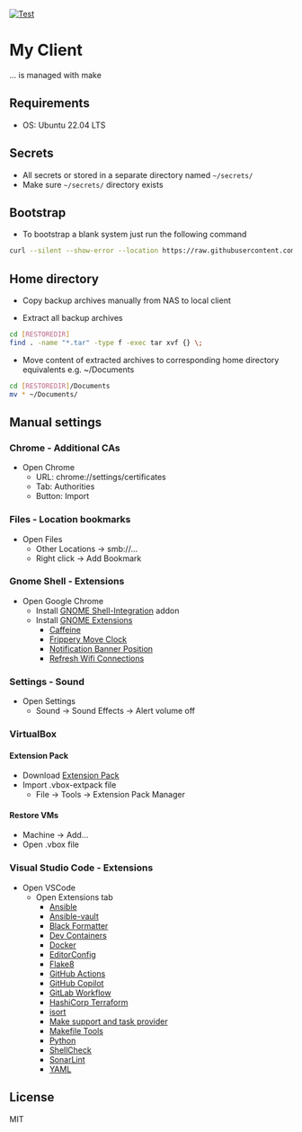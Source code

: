 [![Test](https://github.com/escalate/myclient/actions/workflows/test.yml/badge.svg?branch=master&event=push)](https://github.com/escalate/myclient/actions/workflows/test.yml)

# My Client

... is managed with make

## Requirements

* OS: Ubuntu 22.04 LTS

## Secrets

* All secrets or stored in a separate directory named `~/secrets/`
* Make sure `~/secrets/` directory exists

## Bootstrap

* To bootstrap a blank system just run the following command
```bash
curl --silent --show-error --location https://raw.githubusercontent.com/escalate/myclient/master/scripts/bootstrap.sh | bash
```

## Home directory

* Copy backup archives manually from NAS to local client

* Extract all backup archives
```bash
cd [RESTOREDIR]
find . -name "*.tar" -type f -exec tar xvf {} \;
```

* Move content of extracted archives to corresponding home directory equivalents e.g. ~/Documents
```bash
cd [RESTOREDIR]/Documents
mv * ~/Documents/
```

## Manual settings

### Chrome - Additional CAs

* Open Chrome
  * URL: chrome://settings/certificates
  * Tab: Authorities
  * Button: Import

### Files - Location bookmarks

* Open Files
  * Other Locations -> smb://...
  * Right click -> Add Bookmark

### Gnome Shell - Extensions

* Open Google Chrome
  * Install [GNOME Shell-Integration](https://chrome.google.com/webstore/detail/gnome-shell-integration/gphhapmejobijbbhgpjhcjognlahblep) addon
  * Install [GNOME Extensions](https://extensions.gnome.org)
    * [Caffeine](https://extensions.gnome.org/extension/517/caffeine/)
    * [Frippery Move Clock](https://extensions.gnome.org/extension/2/move-clock/)
    * [Notification Banner Position](https://extensions.gnome.org/extension/4105/notification-banner-position/)
    * [Refresh Wifi Connections](https://extensions.gnome.org/extension/905/refresh-wifi-connections/)

### Settings - Sound

* Open Settings
  * Sound -> Sound Effects -> Alert volume off

### VirtualBox

#### Extension Pack

* Download [Extension Pack](https://www.virtualbox.org/wiki/Downloads)
* Import .vbox-extpack file
  * File -> Tools -> Extension Pack Manager

#### Restore VMs

* Machine -> Add...
* Open .vbox file

### Visual Studio Code - Extensions

* Open VSCode
  * Open Extensions tab
    * [Ansible](https://marketplace.visualstudio.com/items?itemName=redhat.ansible)
    * [Ansible-vault](https://marketplace.visualstudio.com/items?itemName=dhoeric.ansible-vault)
    * [Black Formatter](https://marketplace.visualstudio.com/items?itemName=ms-python.black-formatter)
    * [Dev Containers](https://marketplace.visualstudio.com/items?itemName=ms-vscode-remote.remote-containers)
    * [Docker](https://marketplace.visualstudio.com/items?itemName=ms-azuretools.vscode-docker)
    * [EditorConfig](https://marketplace.visualstudio.com/items?itemName=EditorConfig.EditorConfig)
    * [Flake8](https://marketplace.visualstudio.com/items?itemName=ms-python.flake8)
    * [GitHub Actions](https://marketplace.visualstudio.com/items?itemName=GitHub.vscode-github-actions)
    * [GitHub Copilot](https://marketplace.visualstudio.com/items?itemName=GitHub.copilot)
    * [GitLab Workflow](https://marketplace.visualstudio.com/items?itemName=GitLab.gitlab-workflow)
    * [HashiCorp Terraform](https://marketplace.visualstudio.com/items?itemName=HashiCorp.terraform)
    * [isort](https://marketplace.visualstudio.com/items?itemName=ms-python.isort)
    * [Make support and task provider](https://marketplace.visualstudio.com/items?itemName=carlos-algms.make-task-provider)
    * [Makefile Tools](https://marketplace.visualstudio.com/items?itemName=ms-vscode.makefile-tools)
    * [Python](https://marketplace.visualstudio.com/items?itemName=ms-python.python)
    * [ShellCheck](https://marketplace.visualstudio.com/items?itemName=timonwong.shellcheck)
    * [SonarLint](https://marketplace.visualstudio.com/items?itemName=SonarSource.sonarlint-vscode)
    * [YAML](https://marketplace.visualstudio.com/items?itemName=redhat.vscode-yaml)

## License

MIT
